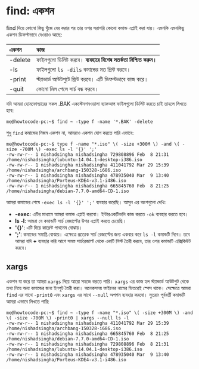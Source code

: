 # find: একশন

find দিয়ে কোনো কিছু খুঁজে বের করার পর তার ওপর সরাসরি কোনো কমান্ড এপ্লাই করা যায়। এমনকি এমনকিছু একশন ডিফল্টভাবে দেওয়াও আছে:

| একশন | কাজ |
| :--- | :--- |
| -delete | ফাইলগুলো ডিলিট করবে। **ব্যবহারে বিশেষ সতর্কতা নিশ্চিত করুন।** |
| -ls | ফাইলগুলো `ls -dils` কমান্ডের মত প্রিন্ট করবে। |
| -print | স্ট্যান্ডার্ড আউটপুটে প্রিন্ট করবে। এটি ডিফল্টভাবে কাজ করে। |
| -quit | কোনো মিল পেলে সার্চ বন্ধ করবে। |

যদি আমরা হোমফোল্ডারের সকল .BAK একস্টেনশনওয়ালা ব্যাকআপ ফাইলগুলো ডিলিট করতে চাই তাহলে লিখতে হবে:

```text
me@howtocode-pc:~$ find ~ -type f -name '*.BAK' -delete
```

শুধু `find` কমান্ডের নিজস্ব একশন না, আমরাও একশন যোগ করতে পারি এভাবে:

```text
me@howtocode-pc:~$ type f -name "*.iso" \( -size +300M \) -and \( -size -700M \) -exec ls -l '{}' ';'
-rw-rw-r-- 1 nishadsingha nishadsingha 729808896 Feb  8 21:31 /home/nishadsingha/lubuntu-14.04.1-desktop-i386.iso
-rw-rw-r-- 1 nishadsingha nishadsingha 411041792 Mar 29 15:39 /home/nishadsingha/archbang-150328-i686.iso
-rw-rw-r-- 1 nishadsingha nishadsingha 478935040 Mar  9 13:40 /home/nishadsingha/Porteus-KDE4-v3.1-i486.iso
-rw-rw-r-- 1 nishadsingha nishadsingha 665845760 Feb  8 21:25 /home/nishadsingha/debian-7.7.0-amd64-CD-1.iso
```

আমরা কমান্ডের শেষে `-exec ls -l '{}' ';'` ব্যবহার করেছি। আসুন এর অংশগুলো দেখি:

* **-exec**: এটির মাধ্যমে আমরা কমান্ড এপ্লাই করবো। ইন্টারএকটিভলি কাজ করতে `-ok` ব্যবহার করতে হবে।
* **ls -l**: আমরা যে কমান্ডটি সার্চ রেজাল্টের উপর এপ্লাই করতে চেয়েছি।
* **'{}'**: এটি দিয়ে কারেন্ট পাথনেম বোঝায়।
* **';'**: কমান্ডের সমাপ্তি বোঝায়। এক্ষেত্রে প্রত্যেক সার্চ রেজাল্টের জন্য একবার করে `ls -l` কমান্ডটি দিবে। তবে আমরা যদি **+** ব্যবহার করি আগে সমস্ত সার্চরেজাল্ট থেকে একটি লিস্ট তৈরী করবে, তার ওপর কমান্ডটি এক্সিকিউট করবে।

## xargs

একশন যা করে তা আমরা `xargs` দিয়ে আরো সহজে করতে পারি। `xargs` এর কাজ হল স্ট্যান্ডার্ড আউটপুট থেকে তথ্য নিয়ে অন্য কমান্ডের জন্য ইনপুট তৈরী করা। অনেকসময় ফাইলের নামের ভিতরেই স্পেস থাকে। সেক্ষেত্রে আমরা `find` এর সাথে `-print0` এবং `xargs` এর সাথে `--null` অপশন ব্যবহার করবো। সুতরাং পূর্ববর্তী কমান্ডটি আমরা এভাবে লিখতে পারি:

```text
me@howtocode-pc:~$ find ~ -type f -name "*.iso" \( -size +300M \) -and \( -size -700M \) -print0 | xargs --null ls -l
-rw-rw-r-- 1 nishadsingha nishadsingha 411041792 Mar 29 15:39 /home/nishadsingha/archbang-150328-i686.iso
-rw-rw-r-- 1 nishadsingha nishadsingha 665845760 Feb  8 21:25 /home/nishadsingha/debian-7.7.0-amd64-CD-1.iso
-rw-rw-r-- 1 nishadsingha nishadsingha 729808896 Feb  8 21:31 /home/nishadsingha/lubuntu-14.04.1-desktop-i386.iso
-rw-rw-r-- 1 nishadsingha nishadsingha 478935040 Mar  9 13:40 /home/nishadsingha/Porteus-KDE4-v3.1-i486.iso
```


